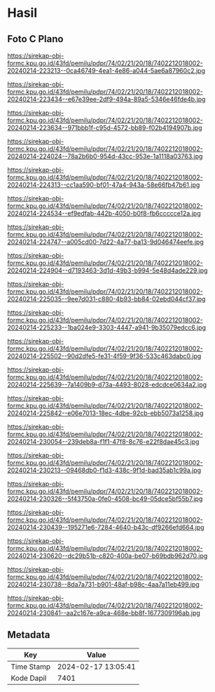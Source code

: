 # Hasil

## Foto C Plano

https://sirekap-obj-formc.kpu.go.id/43fd/pemilu/pdpr/74/02/21/20/18/7402212018002-20240214-223213--0ca46749-4ea1-4e86-a044-5ae6a87960c2.jpg

https://sirekap-obj-formc.kpu.go.id/43fd/pemilu/pdpr/74/02/21/20/18/7402212018002-20240214-223434--e67e39ee-2df9-494a-89a5-5346e46fde4b.jpg

https://sirekap-obj-formc.kpu.go.id/43fd/pemilu/pdpr/74/02/21/20/18/7402212018002-20240214-223634--971bbb1f-c95d-4572-bb89-f02b4194907b.jpg

https://sirekap-obj-formc.kpu.go.id/43fd/pemilu/pdpr/74/02/21/20/18/7402212018002-20240214-224024--78a2b6b0-954d-43cc-953e-1a1118a03763.jpg

https://sirekap-obj-formc.kpu.go.id/43fd/pemilu/pdpr/74/02/21/20/18/7402212018002-20240214-224313--cc1aa590-bf01-47a4-943a-58e66fb47b61.jpg

https://sirekap-obj-formc.kpu.go.id/43fd/pemilu/pdpr/74/02/21/20/18/7402212018002-20240214-224534--ef9edfab-442b-4050-b0f8-fb6ccccce12a.jpg

https://sirekap-obj-formc.kpu.go.id/43fd/pemilu/pdpr/74/02/21/20/18/7402212018002-20240214-224747--a005cd00-7d22-4a77-ba13-9d046474eefe.jpg

https://sirekap-obj-formc.kpu.go.id/43fd/pemilu/pdpr/74/02/21/20/18/7402212018002-20240214-224904--d7193463-3d1d-49b3-b994-5e48d4ade229.jpg

https://sirekap-obj-formc.kpu.go.id/43fd/pemilu/pdpr/74/02/21/20/18/7402212018002-20240214-225035--9ee7d031-c880-4b93-bb84-02ebd044cf37.jpg

https://sirekap-obj-formc.kpu.go.id/43fd/pemilu/pdpr/74/02/21/20/18/7402212018002-20240214-225233--1ba024e9-3303-4447-a941-9b35079edcc6.jpg

https://sirekap-obj-formc.kpu.go.id/43fd/pemilu/pdpr/74/02/21/20/18/7402212018002-20240214-225502--90d2dfe5-fe31-4f59-9f36-533c463dabc0.jpg

https://sirekap-obj-formc.kpu.go.id/43fd/pemilu/pdpr/74/02/21/20/18/7402212018002-20240214-225639--7a1409b9-d73a-4493-8028-edcdce0634a2.jpg

https://sirekap-obj-formc.kpu.go.id/43fd/pemilu/pdpr/74/02/21/20/18/7402212018002-20240214-225842--e06e7013-18ec-4dbe-92cb-ebb5073a1258.jpg

https://sirekap-obj-formc.kpu.go.id/43fd/pemilu/pdpr/74/02/21/20/18/7402212018002-20240214-230054--239deb8a-f1f1-47f8-8c76-e22f8dae45c3.jpg

https://sirekap-obj-formc.kpu.go.id/43fd/pemilu/pdpr/74/02/21/20/18/7402212018002-20240214-230213--09468db0-f1d3-438c-9f1d-bad35ab1c99a.jpg

https://sirekap-obj-formc.kpu.go.id/43fd/pemilu/pdpr/74/02/21/20/18/7402212018002-20240214-230326--5f43750a-0fe0-4508-bc49-05dce5bf55b7.jpg

https://sirekap-obj-formc.kpu.go.id/43fd/pemilu/pdpr/74/02/21/20/18/7402212018002-20240214-230439--195271e6-7284-4640-b43c-df9266efd664.jpg

https://sirekap-obj-formc.kpu.go.id/43fd/pemilu/pdpr/74/02/21/20/18/7402212018002-20240214-230620--dc29b51b-c820-400a-be07-b69bdb962d70.jpg

https://sirekap-obj-formc.kpu.go.id/43fd/pemilu/pdpr/74/02/21/20/18/7402212018002-20240214-230738--8da7a731-b901-48af-b98c-4aa7a11eb499.jpg

https://sirekap-obj-formc.kpu.go.id/43fd/pemilu/pdpr/74/02/21/20/18/7402212018002-20240214-230841--aa2c167e-a9ca-468e-bb8f-1677309196ab.jpg


## Metadata

| Key        | Value               |
| ---------- | ------------------- |
| Time Stamp | 2024-02-17 13:05:41 |
| Kode Dapil | 7401                |



